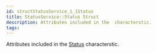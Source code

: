```yaml
---
id: structStatusService_1_1Status
title: StatusService::Status Struct
description: Attributes included in the  characterstic.
tags:
---
```

Attributes included in the [Status](structStatusService_1_1Status) characterstic.




